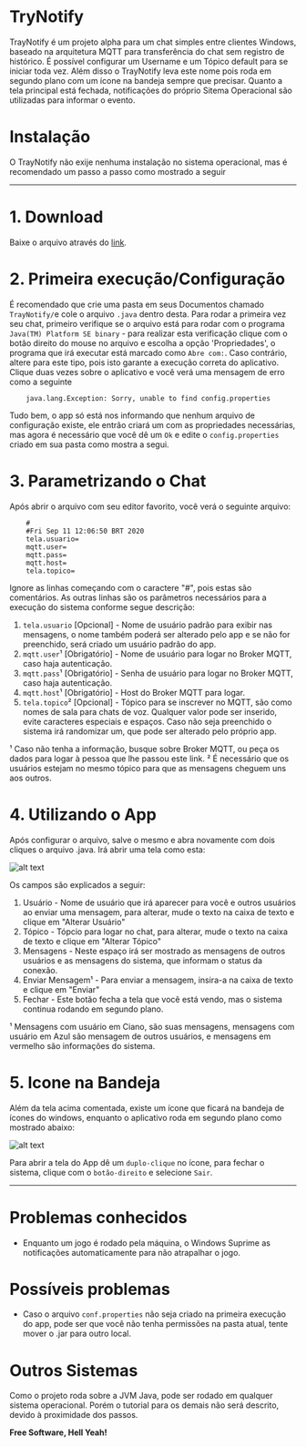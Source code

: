 [tela1]: https://www.poncio.xyz/Downloads/img1.png "Tela APP"
[tela2]: https://www.poncio.xyz/Downloads/img2.png "Tray Icon"

# TryNotify
TrayNotify é um projeto alpha para um chat simples entre clientes Windows, baseado na arquitetura MQTT para transferência do chat sem registro de histórico. É possível configurar um Username e um Tópico default para se iniciar toda vez.
Além disso o TrayNotify leva este nome pois roda em segundo plano com um ícone na bandeja sempre que precisar. Quanto a tela principal está fechada, notificações do próprio Sitema Operacional são utilizadas para informar o evento.

# Instalação
O TrayNotify não exije nenhuma instalação no sistema operacional, mas é recomendado um passo a passo como mostrado a seguir

---
# 1. Download
Baixe o arquivo através do [link](https://www.poncio.xyz/Downloads/TrayNotify.java).
# 2. Primeira execução/Configuração
É recomendado que crie uma pasta em seus Documentos chamado `TrayNotify/`e cole o arquivo `.java` dentro desta.
Para rodar a primeira vez seu chat, primeiro verifique se o arquivo está para rodar com o programa `Java(TM) Platform SE binary` - para realizar esta verificação clique com o botão direito do mouse no arquivo e escolha a opção 'Propriedades', o programa que irá executar está marcado como `Abre com:`. Caso contrário, altere para este tipo, pois isto garante a execução correta do aplicativo.
Clique duas vezes sobre o aplicativo e você verá uma mensagem de erro como a seguinte
```
    java.lang.Exception: Sorry, unable to find config.properties
```
Tudo bem, o app só está nos informando que nenhum arquivo de configuração existe, ele entrão criará um com as propriedades necessárias, mas agora é necessário que você dê um `Ok` e edite o `config.properties` criado em sua pasta como mostra a segui.
# 3. Parametrizando o Chat
Após abrir o arquivo com seu editor favorito, você verá o seguinte arquivo:
```
    #
    #Fri Sep 11 12:06:50 BRT 2020
    tela.usuario=
    mqtt.user=
    mqtt.pass=
    mqtt.host=
    tela.topico=
```
Ignore as linhas começando com o caractere "#", pois estas são comentários. As outras linhas são os parâmetros necessários para a execução do sistema conforme segue descrição:
1. `tela.usuario` [Opcional] - Nome de usuário padrão para exibir nas mensagens, o nome também poderá ser alterado pelo app e se não for preenchido, será criado um usuário padrão do app.
2. `mqtt.user`¹ [Obrigatório] - Nome de usuário para logar no Broker MQTT, caso haja autenticação.
3. `mqtt.pass`¹ [Obrigatório] - Senha de usuário para logar no Broker MQTT, caso haja autenticação.
4. `mqtt.host`¹ [Obrigatório] - Host do Broker MQTT para logar.
5. `tela.topico`² [Opcional] - Tópico para se inscrever no MQTT, são como nomes de sala para chats de voz. Qualquer valor pode ser inserido, evite caracteres especiais e espaços. Caso não seja preenchido o sistema irá randomizar um, que pode ser alterado pelo próprio app.

¹ Caso não tenha a informação, busque sobre Broker MQTT, ou peça os dados para logar à pessoa que lhe passou este link.
² É necessário que os usuários estejam no mesmo tópico para que as mensagens cheguem uns aos outros.
# 4. Utilizando o App
Após configurar o arquivo, salve o mesmo e abra novamente com dois cliques o arquivo .java.
Irá abrir uma tela como esta:

![alt text][tela1]

Os campos são explicados a seguir:
1. Usuário - Nome de usuário que irá aparecer para você e outros usuários ao enviar uma mensagem, para alterar, mude o texto na caixa de texto e clique em "Alterar Usuário"
2. Tópico - Tópcio para logar no chat, para alterar, mude o texto na caixa de texto e clique em "Alterar Tópico"
3. Mensagens - Neste espaço irá ser mostrado as mensagens de outros usuários e as mensagens do sistema, que informam o status da conexão.
4. Enviar Mensagem¹ - Para enviar a mensagem, insira-a na caixa de texto e clique em "Enviar"
5. Fechar - Este botão fecha a tela que você está vendo, mas o sistema continua rodando em segundo plano.

¹ Mensagens com usuário em Ciano, são suas mensagens, mensagens com usuário em Azul são mensagem de outros usuários, e mensagens em vermelho são informações do sistema.
# 5. Icone na Bandeja
Além da tela acima comentada, existe um ícone que ficará na bandeja de ícones do windows, enquanto o aplicativo roda em segundo plano como mostrado abaixo:

![alt text][tela2]

Para abrir a tela do App dê um `duplo-clique` no ícone, para fechar o sistema, clique com o `botão-direito` e selecione `Sair`.

---
# Problemas conhecidos
- Enquanto um jogo é rodado pela máquina, o Windows Suprime as notificações automaticamente para não atrapalhar o jogo.

# Possíveis problemas
- Caso o arquivo `conf.properties` não seja criado na primeira execução do app, pode ser que você não tenha permissões na pasta atual, tente mover o .jar para outro local.

# Outros Sistemas
Como o projeto roda sobre a JVM Java, pode ser rodado em qualquer sistema operacional. Porém o tutorial para os demais não será descrito, devido à proximidade dos passos.

**Free Software, Hell Yeah!**
